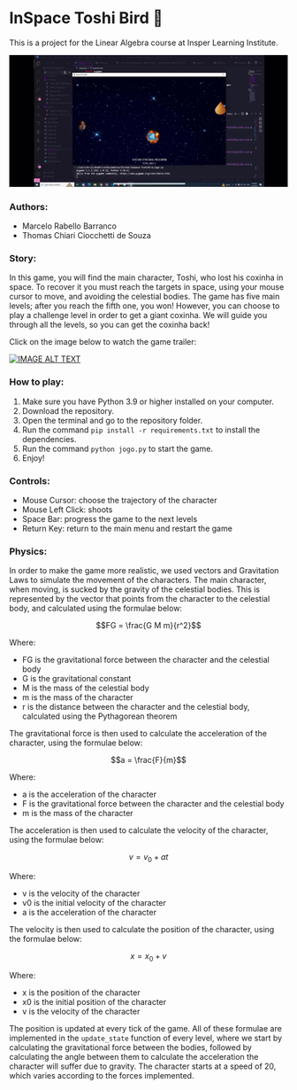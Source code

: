 # InSpace Toshi Bird :rocket:

This is a project for the Linear Algebra course at Insper Learning Institute.

![Alt Text](./images/inspace_toshibird.gif)

### Authors:
- Marcelo Rabello Barranco
- Thomas Chiari Ciocchetti de Souza

### Story:

In this game, you will find the main character, Toshi, who lost his coxinha in space.
To recover it you must reach the targets in space, using your mouse cursor to move, and avoiding the celestial bodies.
The game has five main levels; after you reach the fifth one, you won! However, you can choose to play a challenge level in order to get a giant coxinha.
We will guide you through all the levels, so you can get the coxinha back!

Click on the image below to watch the game trailer:

[![IMAGE ALT TEXT](http://img.youtube.com/vi/sAsAOLrksyc/0.jpg)](http://www.youtube.com/watch?v=sAsAOLrksyc "InSpace Toshi Bird Trailer")

### How to play:
1. Make sure you have Python 3.9 or higher installed on your computer.
2. Download the repository.
3. Open the terminal and go to the repository folder.
4. Run the command `pip install -r requirements.txt` to install the dependencies.
5. Run the command `python jogo.py` to start the game.
6. Enjoy!

### Controls:
- Mouse Cursor: choose the trajectory of the character
- Mouse Left Click: shoots
- Space Bar: progress the game to the next levels
- Return Key: return to the main menu and restart the game

### Physics:
In order to make the game more realistic, we used vectors and Gravitation Laws to simulate the movement of the characters.
The main character, when moving, is sucked by the gravity of the celestial bodies. This is represented by the vector that points from the character to the celestial body, and calculated using the formulae below:

$$FG = \frac{G M m}{r^2}$$

Where:
- FG is the gravitational force between the character and the celestial body
- G is the gravitational constant
- M is the mass of the celestial body
- m is the mass of the character
- r is the distance between the character and the celestial body, calculated using the Pythagorean theorem

The gravitational force is then used to calculate the acceleration of the character, using the formulae below:

$$a = \frac{F}{m}$$

Where:
- a is the acceleration of the character
- F is the gravitational force between the character and the celestial body
- m is the mass of the character

The acceleration is then used to calculate the velocity of the character, using the formulae below:

$$v = v_0 + at$$

Where:
- v is the velocity of the character
- v0 is the initial velocity of the character
- a is the acceleration of the character

The velocity is then used to calculate the position of the character, using the formulae below:

$$x = x_0 + v$$

Where:
- x is the position of the character
- x0 is the initial position of the character
- v is the velocity of the character

The position is updated at every tick of the game. 
All of these formulae are implemented in the `update_state` function of every level, where we start by calculating the gravitational force between the bodies, followed by calculating the angle between them to calculate the acceleration the character will suffer due to gravity. The character starts at a speed of 20, which varies according to the forces implemented.
